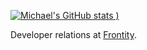 [![Michael's GitHub stats](https://github-readme-stats.vercel.app/api?username=mburridge&show_icons=true&theme=radical)
)](https://github.com/anuraghazra/github-readme-stats)

Developer relations at [Frontity](https://frontity.org/).
<!--
**mburridge/mburridge** is a ✨ _special_ ✨ repository because its `README.md` (this file) appears on your GitHub profile.

Here are some ideas to get you started:

- 🔭 I’m currently working on ...
- 🌱 I’m currently learning ...
- 👯 I’m looking to collaborate on ...
- 🤔 I’m looking for help with ...
- 💬 Ask me about ...
- 📫 How to reach me: ...
- 😄 Pronouns: ...
- ⚡ Fun fact: ...
-->
